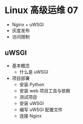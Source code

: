 # Linux 高级运维 07

- Nginx + uWSGI
- 灰度发布
- 访问限制

## uWSGI

- 基本概念
  - 什么是 uWSGI
- 项目部署
  - 安装 Python
  - 安装 web 项目工具与依赖
  - 测试项目
  - 安装 uWSGI
  - 编写 uWSGI 配置文件
  - 连接 Nginx